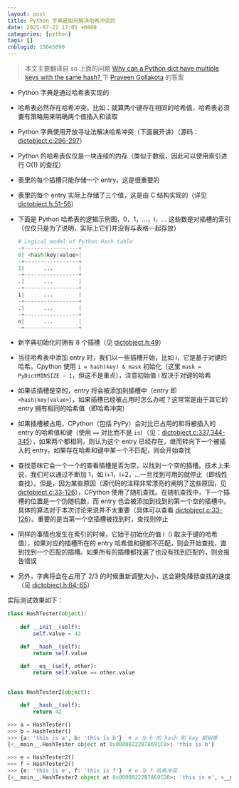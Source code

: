 ```yaml
---
layout: post
title: Python 字典是如何解决哈希冲突的
date: 2021-07-22 17:05 +0800
categories: [python]
tags: []
cnblogid: 15045090
---
```

> 本文主要翻译自 so 上面的问题 [Why can a Python dict have multiple keys with the same hash? ](https://stackoverflow.com/questions/9010222/why-can-a-python-dict-have-multiple-keys-with-the-same-hash) 下 [Praveen Gollakota](https://stackoverflow.com/users/553995/praveen-gollakota) 的答案

- Python 字典是通过哈希表实现的

- 哈希表必然存在哈希冲突。比如：就算两个键存在相同的哈希值，哈希表必须要有策略用来明确两个值插入和读取

- Python 字典使用开放寻址法解决哈希冲突（下面展开讲）（源码：[dictobject.c:296-297](http://hg.python.org/cpython/file/52f68c95e025/Objects/dictobject.c#l296)）

- Python 的哈希表仅仅是一块连续的内存（类似于数组，因此可以使用索引进行 O(1) 的查找）

- 表里的每个插槽只能存储一个 entry，这是很重要的

- 表里的每个 entry 实际上存储了三个值，这是由 C 结构实现的（详见 [dictobject.h:51-56](http://hg.python.org/cpython/file/52f68c95e025/Include/dictobject.h#l51)）

- 下面是 Python 哈希表的逻辑示例图，0，1，...，i，... 这些数是对插槽的索引（仅仅只是为了说明，实际上它们并没有与表格一起存放）

  ```python
  # Logical model of Python Hash table
  -+-----------------+
  0| <hash|key|value>|
  -+-----------------+
  1|      ...        |
  -+-----------------+
  .|      ...        |
  -+-----------------+
  i|      ...        |
  -+-----------------+
  .|      ...        |
  -+-----------------+
  n|      ...        |
  -+-----------------+
  ```

- 新字典初始化时拥有 8 个插槽（见  [dictobject.h:49](http://hg.python.org/cpython/file/52f68c95e025/Include/dictobject.h#l49)）

- 当往哈希表中添加 entry 时，我们以一些插槽开始，比如 i，它是基于对键的哈希。Cpython 使用 `i = hash(key) & mask` 初始化（这里 `mask = PyDictMINSIZE - 1`，但这不是重点），注意初始值 i 取决于对键的哈希

- 如果该插槽是空的，entry 将会被添加到插槽中（entry 即 `<hash|key|value>`），如果插槽已经被占用时怎么办呢？这常常是由于其它的 entry 拥有相同的哈希值（即哈希冲突）

- 如果插槽被占用，CPython（包括 PyPy）会对比已占用的和将被插入的 entry 的哈希值和键（使用 `==` 对比而不是 `is`）（见：[dictobject.c:337](http://hg.python.org/cpython/file/52f68c95e025/Objects/dictobject.c#l337),[344-345](http://hg.python.org/cpython/file/52f68c95e025/Objects/dictobject.c#l344)），如果两个都相同，则认为这个 entry 已经存在，继而转向下一个被插入的 entry。如果存在哈希和键中某一个不匹配，则会开始查找

- 查找意味它会一个一个的查看插槽是否为空，以找到一个空的插槽。技术上来说，我们可以通过不断加 1，如 i+1，i+2，...一旦找到可用的就停止（即线性查找）。但是，因为某些原因（源代码的注释非常漂亮的阐明了这些原因，见 [dictobject.c:33-126](http://hg.python.org/cpython/file/52f68c95e025/Objects/dictobject.c#l33)），CPython 使用了随机查找。在随机查找中，下一个插槽的位置是一个伪随机数，而 entry 也会被添加到找到的第一个空的插槽中。具体的算法对于本次讨论来说并不太重要（具体可以查看  [dictobject.c:33-126](http://hg.python.org/cpython/file/52f68c95e025/Objects/dictobject.c#l33)）。重要的是当第一个空插槽被找到时，查找则停止

- 同样的事情也发生在索引的时候，它始于初始化的值 i（i 取决于键的哈希值），如果对应的插槽所在的 entry 哈希值和键都不匹配，则会开始查找，直到找到一个匹配的插槽。如果所有的插槽都找遍了也没有找到匹配的，则会报告错误

- 另外，字典将会在占用了 2/3 的时候重新调整大小，这会避免降低查找的速度（见 [dictobject.h:64-65](http://hg.python.org/cpython/file/52f68c95e025/Include/dictobject.h#l64)）



实际测试效果如下：

```python
class HashTester(object):
	
    def __init__(self):
        self.value = 42

    def __hash__(self):
        return self.value

    def __eq__(self, other):
        return self.value == other.value
    

class HashTester2(object):

    def __hash__(self):
        return 42
```

```python
>>> a = HashTester()
>>> b = HashTester()
>>> {a: 'this is a', b: 'this is b'}  # a 与 b 的 hash 和 key 都相等
{<__main__.HashTester object at 0x00000222B7A691C0>: 'this is b'}

>>> e = HashTester2()
>>> f = HashTester2()
>>> {e: 'this is e', f: 'this is f'}  # e 与 f 哈希冲突
{<__main__.HashTester2 object at 0x00000222B7A69CD0>: 'this is e', <__main__.HashTester2 object at 0x00000222B7A690A0>: 'this is f'}
```

